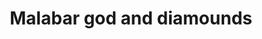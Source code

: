 ---
title: "Malabar god and diamounds"
url: /thiruvananthapuram/malabar-god-and-diamounds/
shop: jewelry
---